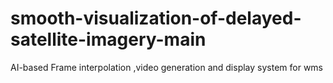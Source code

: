 # smooth-visualization-of-delayed-satellite-imagery-main
AI-based Frame interpolation ,video generation and display system for wms
